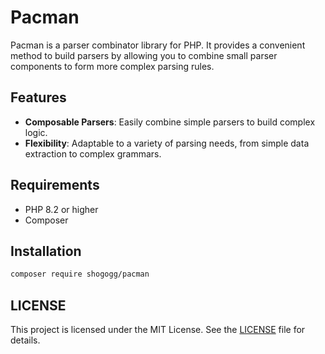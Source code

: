 # Pacman
Pacman is a parser combinator library for PHP.
It provides a convenient method to build parsers by allowing you to combine small parser components to form more complex parsing rules.

## Features
- **Composable Parsers**: Easily combine simple parsers to build complex logic.
- **Flexibility**: Adaptable to a variety of parsing needs, from simple data extraction to complex grammars.

## Requirements
- PHP 8.2 or higher
- Composer

## Installation
```bash
composer require shogogg/pacman
```

## LICENSE
This project is licensed under the MIT License. See the [LICENSE](LICENSE) file for details.
